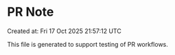 # PR Note

Created at: Fri 17 Oct 2025 21:57:12 UTC

This file is generated to support testing of PR workflows.
